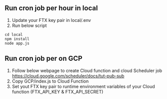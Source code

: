 ## Run cron job per hour in local
1. Update your FTX key pair in local/.env
2. Run below script
```
cd local
npm install
node app.js
```

## Run cron job per on GCP
1. Follow below webpage to create Cloud function and cloud Scheduler job
https://cloud.google.com/scheduler/docs/tut-pub-sub
2. Copy GCP/index.js to Cloud Function
3. Set yout FTX key pair to runtime environment variables of your Cloud function (FTX_API_KEY & FTX_API_SECRET)
